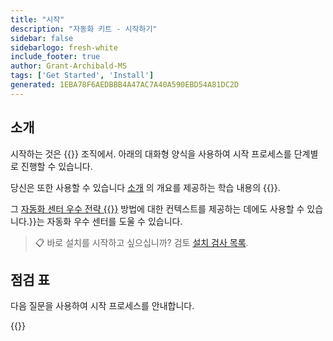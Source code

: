```yaml
---
title: "시작"
description: "자동화 키트 - 시작하기"
sidebar: false
sidebarlogo: fresh-white
include_footer: true
author: Grant-Archibald-MS
tags: ['Get Started', 'Install']
generated: 1EBA78F6AEDBBB4A47AC7A40A590EBD54A81DC2D
---
```


## 소개

시작하는 것은 {{<product-name>}} 조직에서. 아래의 대화형 양식을 사용하여 시작 프로세스를 단계별로 진행할 수 있습니다.

당신은 또한 사용할 수 있습니다 [소개](https://learn.microsoft.com/power-automate/guidance/automation-kit/overview/introduction) 의 개요를 제공하는 학습 내용의 {{<product-name>}}.

그 [자동화 센터 우수 전략 {{<product-name>}}](https://learn.microsoft.com/power-automate/guidance/automation-kit/overview/automation-coe-strategy) 방법에 대한 컨텍스트를 제공하는 데에도 사용할 수 있습니다.<product-name>}}는 자동화 우수 센터를 도울 수 있습니다.

> 📋 바로 설치를 시작하고 싶으십니까? 검토 [설치 검사 목록](/ko/get-started/install-checklist).

## 점검 표

다음 질문을 사용하여 시작 프로세스를 안내합니다.

{{<questions name="/content/ko/checklist.json" completed="시작 피드백에 감사드립니다." showNavigationButtons="false" locale="ko">}}
